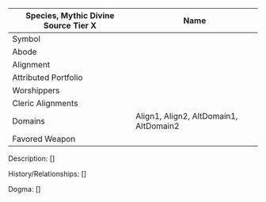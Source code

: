 | Species, Mythic Divine Source Tier X | Name |
| --- | --- |
| Symbol | | 
| Abode | | 
| Alignment | |
| Attributed Portfolio | |
| Worshippers |  | 
| Cleric Alignments | | 
| Domains | Align1, Align2, AltDomain1, AltDomain2 
| Favored Weapon | | 

Description: 
    []

History/Relationships:
    []
    
Dogma: 
    []